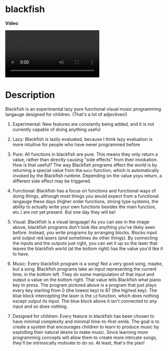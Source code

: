 
# blackfish

**Video**: 

![demo](https://user-images.githubusercontent.com/3711047/113652026-0ed89080-9661-11eb-8f6c-5f488897b5df.mp4)

# Description

Blackfish is an experimental lazy pure functional visual music programming langauge designed for children. (That's a lot of adjectives!)

1) Experimental: New features are constantly being added, and it is not currently capable of doing anything useful

1) Lazy: Blackfish is lazily evaluated, because I think lazy evaluation is more intuitive for people who have never programmed before

1) Pure: All functions in blackfish are pure. This means they only return a value, rather than directly causing "side effects" from their invokation. How is that useful? 
The way Blackfish programs effect the world is by returning a special value from the `main` function, which is automatically invoked by the Blackfish runtime. 
Depending on the value yoyu return, a different side effect may be triggered.

1) Functional: Blackfish has a focus on functions and functional ways of doing things, although most things you would expect from a functional langauge these days (higher
order functions, strong type systems, the ability to actually write your own functions besides the main function, etc.) are not yet present. But one day they will be!

1) Visual: Blackfish is a visual language! As you can see in the image above, blackfish programs don't look like anything you've likely seen before. Instead, you write programs
by arranging blocks. Blocks input and output red lasers (and sometimes do other things). By connecting the inputs and the outputs just right, you can set it up so the laser
that leaves the blackfish world (at the bottom right) has the value you'd like it to have.

1) Music: Every blackfish program is a song! Not a very good song, maybe, but a song. Blackfish programs take an input representing the current time, in the bottom left. They 
do some manipulation of that input and output a value on the bottom right. That value tells Blackfish what piano key to press. The program pictured above is a program that just
plays every key starting from 0 (the lowest key) to 87 (the highest key). The blue block intercepting the laser is the `id` function, which does nothing except output its input. 
The blue block above it isn't connected to any input and so does nothing.

1) Designed for children: Every feature in blackfish has been chosen to have minimal complexity and minimal time-to-first-smile. The goal is to create a system that encourages 
children to learn to produce music by exploiting their natural desire to make music. Since learning more programming concepts will allow them to create more intricate songs,
they'll be intrinsically motivate to do so. At least, that's the plan!

